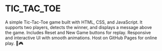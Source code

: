 # TIC_TAC_TOE
A simple Tic-Tac-Toe game built with HTML, CSS, and JavaScript. It supports two players, detects the winner, and displays a message above the game. Includes Reset and New Game buttons for replay. Responsive and interactive UI with smooth animations. Host on GitHub Pages for online play. 🚀🎮
